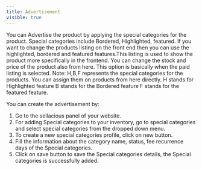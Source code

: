 ```yaml
---
title: Advertisement
visible: true
---
```


You can Advertise the product by applying the special categories for the product.
Special categories include Bordered, Highlighted, featured. If you want to change the products listing on the front end then you can use the highlighted, bordered and featured features.This listing is used to show the product more specifically in the frontend. You can change the stock and price of the product also from here. This option is basically when the paid listing is selected.
Note: H,B,F represents the special categories for the products. You can assign them on products from here directly.
H stands for Highlighted feature
B stands for the Bordered feature
F stands for the featured feature.

You can create the advertisement by:
1. Go to the sellacious panel of your website.
2. For adding Special categories to your inventory, go to special categories and select special categories from the dropped down menu.
3. To create a new special categories  profile, click on new button.
4. Fill the information about the category name, status, fee recurrence days of the Special categories.
5. Click on save button to save the Special categories details, the Special categories is successfully added.

